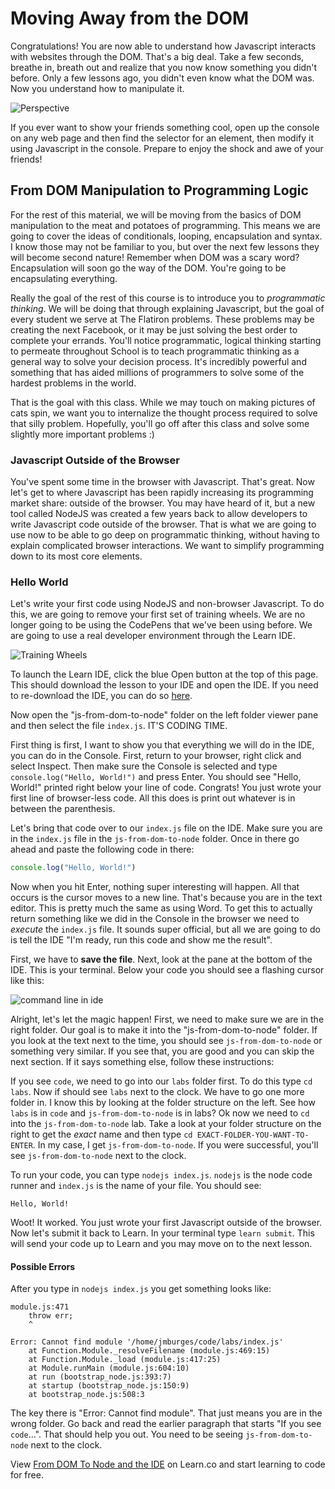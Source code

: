 # Moving Away from the DOM

Congratulations! You are now able to understand how Javascript interacts with websites through the DOM. That's a big deal. Take a few seconds, breathe in, breath out and realize that you now know something you didn't before. Only a few lessons ago, you didn't even know what the DOM was. Now you understand how to manipulate it.

![Perspective](https://web-dev-readme-photos.s3.amazonaws.com/js/perspective.gif)

If you ever want to show your friends something cool, open up the console on any web page and then find the selector for an element, then modify it using
Javascript in the console. Prepare to enjoy the shock and awe of your friends!

## From DOM Manipulation to Programming Logic

For the rest of this material, we will be moving from the basics of DOM manipulation to the meat and potatoes of programming. This means we are going to cover the ideas of conditionals, looping, encapsulation and syntax. I know those may not be familiar to you, but over the next few lessons they will become second nature! Remember when DOM was a scary word? Encapsulation will soon go the way of the DOM. You're going to be encapsulating everything.

Really the goal of the rest of this course is to introduce you to _programmatic thinking_. We will be doing that through explaining Javascript, but the goal of every student we serve at The Flatiron problems. These problems may be creating the next Facebook, or it may be just solving the best order to complete your errands. You'll notice programmatic, logical thinking starting to permeate throughout School is to teach programmatic thinking as a general way to solve your decision process. It's incredibly powerful and something that has aided millions of programmers to solve some of the hardest problems in the world. 

That is the goal with this class. While we may touch on making pictures of cats spin, we want you to internalize the thought process required to solve that silly problem. Hopefully, you'll go off after this class and solve some slightly more important problems :)

### Javascript Outside of the Browser

You've spent some time in the browser with Javascript. That's great. Now let's get to where Javascript has been rapidly increasing its programming market share: outside of the browser. You may have heard of it, but a new tool called NodeJS was created a few years back to allow developers to write Javascript code outside of the browser. That is what we are going to use now to be able to go deep on programmatic thinking, without having to explain complicated browser interactions. We want to simplify programming down to its most core elements. 

### Hello World

Let's write your first code using NodeJS and non-browser Javascript. To do this, we are going to remove your first set of training wheels. We are no longer going to be using the CodePens that we've been using before. We are going to use a real developer environment through the Learn IDE.

![Training Wheels](https://web-dev-readme-photos.s3.amazonaws.com/js/training_wheels.gif)

To launch the Learn IDE, click the blue Open button at the top of this page. This should download the lesson to your IDE and open the IDE. If you need to re-download the IDE, you can do so [here](http://help.learn.co/the-learn-ide/how-to-download-and-use-learn-ide-3).

Now open the "js-from-dom-to-node" folder on the left folder viewer pane and then select the file `index.js`. IT'S CODING TIME.

First thing is first, I want to show you that everything we will do in the IDE, you can do in the Console. First, return to your browser, right click and select Inspect. Then make sure the Console is selected and type `console.log("Hello, World!")` and press Enter. You should see "Hello, World!" printed right below your line of code. Congrats! You just wrote your first line of browser-less code. All this does is print out whatever is in between the parenthesis.

Let's bring that code over to our `index.js` file on the IDE. Make sure you are in the `index.js` file in the `js-from-dom-to-node` folder. Once in there go ahead and paste the following code in there:

```javascript
console.log("Hello, World!")
```

Now when you hit Enter, nothing super interesting will happen. All that occurs is the cursor moves to a new line. That's because you are in the text editor. This is pretty much the same as using Word. To get this to actually return something like we did in the Console in the browser we need to _execute_ the `index.js` file. It sounds super official, but all we are going to do is tell the IDE "I'm ready, run this code and show me the result".

First, we have to **save the file**. Next, look at the pane at the bottom of the IDE. This is your terminal. Below your code you should see a flashing cursor like this:

![command line in ide](https://web-dev-readme-photos.s3.amazonaws.com/js/ide-command-line.png)

Alright, let's let the magic happen! First, we need to make sure we are in the right folder. Our goal is to make it into the "js-from-dom-to-node" folder. If you look at the text next to the time, you should see `js-from-dom-to-node` or something very similar. If you see that, you are good and you can skip the next section. If it says something else, follow these instructions:

If you see `code`, we need to go into our `labs` folder first. To do this type `cd labs`. Now if should see `labs` next to the clock. We have to go one more folder in. I know this by looking at the folder structure on the left. See how `labs` is in `code` and `js-from-dom-to-node` is in labs? Ok now we need to `cd` into the `js-from-dom-to-node` lab. Take a look at your folder structure on the right to get the _exact_ name and then type `cd EXACT-FOLDER-YOU-WANT-TO-ENTER`. In my case, I get `js-from-dom-to-node`. If you were successful, you'll see `js-from-dom-to-node` next to the clock.

To run your code, you can type `nodejs index.js`. `nodejs` is the node code runner and `index.js` is the name of your file. You should see:

```
Hello, World!
```

Woot! It worked. You just wrote your first Javascript outside of the browser. Now let's submit it back to Learn. In your terminal type `learn submit`. This will send your code up to Learn and you may move on to the next lesson. 

#### Possible Errors

After you type in `nodejs index.js` you get something looks like:

```
module.js:471                                                                                                                 
    throw err;                                                                                                                
    ^                                                                                                                         
                                                                                                                              
Error: Cannot find module '/home/jmburges/code/labs/index.js'                                                                 
    at Function.Module._resolveFilename (module.js:469:15)                                                                    
    at Function.Module._load (module.js:417:25)                                                                               
    at Module.runMain (module.js:604:10)                                                                                      
    at run (bootstrap_node.js:393:7)                                                                                          
    at startup (bootstrap_node.js:150:9)                                                                                      
    at bootstrap_node.js:508:3                                                                                                
```

The key there is "Error: Cannot find module". That just means you are in the wrong folder. Go back and read the earlier paragraph that starts "If you see `code`...". That should help you out. You need to be seeing `js-from-dom-to-node` next to the clock. 


<p class='util--hide'>View <a href='https://learn.co/lessons/js-from-dom-to-node'>From DOM To Node and the IDE</a> on Learn.co and start learning to code for free.</p>
